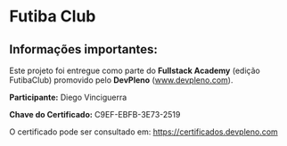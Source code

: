 # Futiba Club

## Informações importantes:

Este projeto foi entregue como parte do **Fullstack Academy** (edição FutibaClub) promovido pelo **DevPleno** (www.devpleno.com).

**Participante:** Diego Vinciguerra

**Chave do Certificado:** C9EF-EBFB-3E73-2519

O certificado pode ser consultado em: https://certificados.devpleno.com